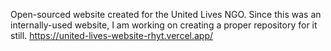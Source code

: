 Open-sourced website created for the United Lives NGO. Since this was an internally-used website, I am working on creating a proper repository for it still. https://united-lives-website-rhyt.vercel.app/
